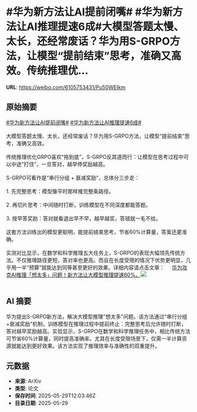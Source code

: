 # #华为新方法让AI提前闭嘴# #华为新方法让AI推理提速6成#大模型答题太慢、太长，还经常废话？华为用S-GRPO方法，让模型“提前结束”思考，准确又高效。传统推理优...

**URL**: https://weibo.com/6105753431/Pu50WEIkm

## 原始摘要

<a href="https://m.weibo.cn/search?containerid=231522type%3D1%26t%3D10%26q%3D%23%E5%8D%8E%E4%B8%BA%E6%96%B0%E6%96%B9%E6%B3%95%E8%AE%A9AI%E6%8F%90%E5%89%8D%E9%97%AD%E5%98%B4%23&amp;extparam=%23%E5%8D%8E%E4%B8%BA%E6%96%B0%E6%96%B9%E6%B3%95%E8%AE%A9AI%E6%8F%90%E5%89%8D%E9%97%AD%E5%98%B4%23" data-hide=""><span class="surl-text">#华为新方法让AI提前闭嘴#</span></a> <a href="https://m.weibo.cn/search?containerid=231522type%3D1%26t%3D10%26q%3D%23%E5%8D%8E%E4%B8%BA%E6%96%B0%E6%96%B9%E6%B3%95%E8%AE%A9AI%E6%8E%A8%E7%90%86%E6%8F%90%E9%80%9F6%E6%88%90%23&amp;extparam=%23%E5%8D%8E%E4%B8%BA%E6%96%B0%E6%96%B9%E6%B3%95%E8%AE%A9AI%E6%8E%A8%E7%90%86%E6%8F%90%E9%80%9F6%E6%88%90%23" data-hide=""><span class="surl-text">#华为新方法让AI推理提速6成#</span></a><br><br>大模型答题太慢、太长，还经常废话？华为用S-GRPO方法，让模型“提前结束”思考，准确又高效。<br><br>传统推理优化GRPO喜欢“拖到底”，S-GRPO反其道而行：让模型在思考过程中可以中途“打住”，一旦答对，越早停奖励越高。<br><br>S-GRPO可看作是“串行分组 + 衰减奖励”，总体分三步走：<br><br>1. 先完整思考：模型像平时那样推完整条路径。<br><br>2. 再切片思考：中间随时打断，训练模型在不同深度都能答题。<br><br>3. 按早答奖励：答对就看退出早不早，越早越奖，答错就一毛不给。<br><br>这套方法训练出的模型更聪明，能提前结束思考，节省60%计算量，答案还更准确。<br><br>实测对比显示，在数学和科学推理五大任务上，S-GRPO的表现大幅领先传统方法。不仅推理路径更短，答对率也更高。而且在长度受限的情况下优势更明显，几乎用一半“预算”就能达到同等甚至更好的效果。详细内容请点击文章： <a href="https://weibo.com/ttarticle/p/show?id=2309405171691193237578" data-hide=""><span class="url-icon"><img style="width: 1rem;height: 1rem" src="https://h5.sinaimg.cn/upload/2015/09/25/3/timeline_card_small_article_default.png" referrerpolicy="no-referrer"></span><span class="surl-text">华为攻克AI推理「想太多」问题！新方法让大模型推理提速60%。</span></a><img style="" src="https://tvax4.sinaimg.cn/large/006Fd7o3gy1i1whmieijij30m00cejsj.jpg" referrerpolicy="no-referrer"><br><br>

## AI 摘要

华为提出S-GRPO新方法，解决大模型推理"想太多"问题。该方法通过"串行分组+衰减奖励"机制，训练模型在推理过程中提前终止：完整思考后允许随时打断，答对越早奖励越高。实验显示，S-GRPO在数学和科学推理任务中，相比传统方法可节省60%计算量，同时提高准确率。尤其在长度受限场景下，仅需一半计算资源就能达到更好效果。该方法实现了推理效率与准确性的双重提升。

## 元数据

- **来源**: ArXiv
- **类型**: 论文
- **保存时间**: 2025-05-29T12:03:46Z
- **目录日期**: 2025-05-29
